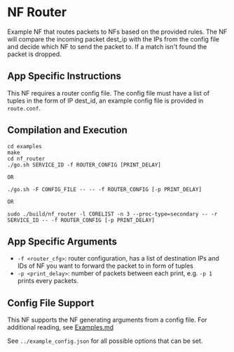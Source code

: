 NF Router
==
Example NF that routes packets to NFs based on the provided rules.
The NF will compare the incoming packet dest_ip with the IPs from the config file and decide which NF to send the packet to. If a match isn't found the packet is dropped.

App Specific Instructions
--
This NF requires a router config file. The config file must have a list of tuples in the form of IP dest_id, an example config file is provided in `route.conf`.

Compilation and Execution
--
```
cd examples
make
cd nf_router
./go.sh SERVICE_ID -f ROUTER_CONFIG [PRINT_DELAY]

OR

./go.sh -F CONFIG_FILE -- -- -f ROUTER_CONFIG [-p PRINT_DELAY]

OR

sudo ./build/nf_router -l CORELIST -n 3 --proc-type=secondary -- -r SERVICE_ID -- -f ROUTER_CONFIG [-p PRINT_DELAY]
```

App Specific Arguments
--
  - `-f <router_cfg>`: router configuration, has a list of destination IPs and IDs of NF you want to forward the packet to in form of tuples 
  - `-p <print_delay>`: number of packets between each print, e.g. `-p 1` prints every packets.

Config File Support
--
This NF supports the NF generating arguments from a config file. For
additional reading, see [Examples.md](../../docs/Examples.md)

See `../example_config.json` for all possible options that can be set.
